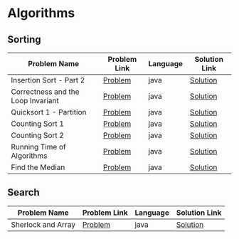# Algorithms

## Sorting

|Problem Name|Problem Link|Language|Solution Link|
---|---|---|---
|Insertion Sort - Part 2|[Problem](https://www.hackerrank.com/challenges/insertionsort2/problem)|java|[Solution](./InsertionSortPart2.java)|
|Correctness and the Loop Invariant|[Problem](https://www.hackerrank.com/challenges/correctness-invariant/problem)|java|[Solution](./CorrectnessandtheLoopInvariant.java)|
|Quicksort 1 - Partition|[Problem](https://www.hackerrank.com/challenges/quicksort1/problem)|java|[Solution](./Quicksort1Partition.java)|
|Counting Sort 1|[Problem](https://www.hackerrank.com/challenges/countingsort1/problem)|java|[Solution](./CountingSort1.java)|
|Counting Sort 2|[Problem](https://www.hackerrank.com/challenges/countingsort2/problem)|java|[Solution](./CountingSort2.java)|
|Running Time of Algorithms|[Problem](https://www.hackerrank.com/challenges/runningtime/problem)|java|[Solution](./RunningTimeofAlgorithms.java)|
|Find the Median|[Problem](https://www.hackerrank.com/challenges/find-the-median/problem)|java|[Solution](./FindtheMedian.java)|

## Search

|Problem Name|Problem Link|Language|Solution Link|
---|---|---|---
|Sherlock and Array|[Problem](https://www.hackerrank.com/challenges/sherlock-and-array/problem)|java|[Solution](./SherlockandArray.java)|




